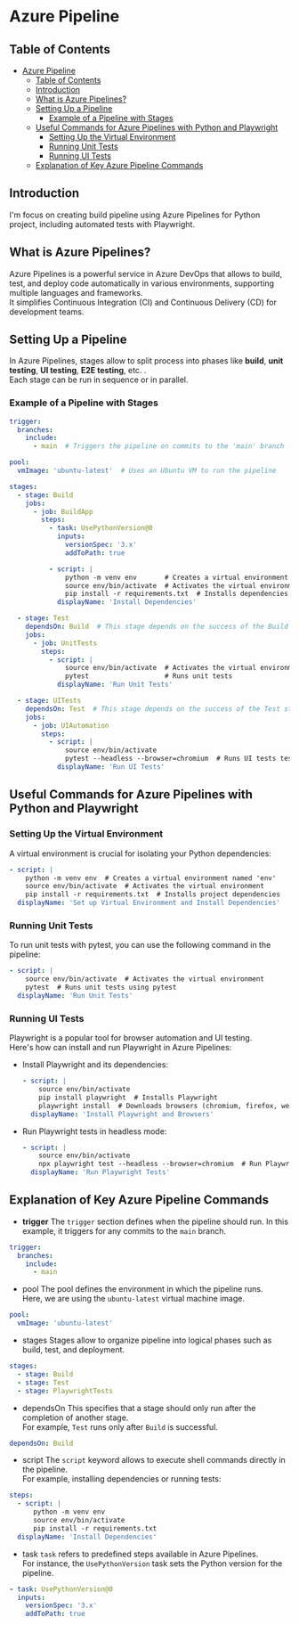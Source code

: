 # Azure Pipeline


## Table of Contents

- [Azure Pipeline](#azure-pipeline)
  - [Table of Contents](#table-of-contents)
  - [Introduction](#introduction)
  - [What is Azure Pipelines?](#what-is-azure-pipelines)
  - [Setting Up a Pipeline](#setting-up-a-pipeline)
    - [Example of a Pipeline with Stages](#example-of-a-pipeline-with-stages)
  - [Useful Commands for Azure Pipelines with Python and Playwright](#useful-commands-for-azure-pipelines-with-python-and-playwright)
    - [Setting Up the Virtual Environment](#setting-up-the-virtual-environment)
    - [Running Unit Tests](#running-unit-tests)
    - [Running UI Tests](#running-ui-tests)
  - [Explanation of Key Azure Pipeline Commands](#explanation-of-key-azure-pipeline-commands)

## Introduction

I'm focus on creating build pipeline using Azure Pipelines for Python project, including automated tests with Playwright.  

## What is Azure Pipelines?

Azure Pipelines is a powerful service in Azure DevOps that allows to build, test, and deploy code automatically in various environments, supporting multiple languages and frameworks.  
It simplifies Continuous Integration (CI) and Continuous Delivery (CD) for development teams.

## Setting Up a Pipeline

In Azure Pipelines, stages allow to split process into phases like **build**, **unit testing**, **UI testing**, **E2E testing**, etc. .  
Each stage can be run in sequence or in parallel.

### Example of a Pipeline with Stages

```yaml
trigger:
  branches:
    include:
      - main  # Triggers the pipeline on commits to the 'main' branch

pool:
  vmImage: 'ubuntu-latest'  # Uses an Ubuntu VM to run the pipeline

stages:
  - stage: Build
    jobs:
      - job: BuildApp
        steps:
          - task: UsePythonVersion@0
            inputs:
              versionSpec: '3.x'
              addToPath: true

          - script: |
              python -m venv env       # Creates a virtual environment
              source env/bin/activate  # Activates the virtual environment
              pip install -r requirements.txt  # Installs dependencies
            displayName: 'Install Dependencies'

  - stage: Test
    dependsOn: Build  # This stage depends on the success of the Build stage
    jobs:
      - job: UnitTests
        steps:
          - script: |
              source env/bin/activate  # Activates the virtual environment
              pytest                   # Runs unit tests
            displayName: 'Run Unit Tests'

  - stage: UITests
    dependsOn: Test  # This stage depends on the success of the Test stage
    jobs:
      - job: UIAutomation
        steps:
          - script: |
              source env/bin/activate
              pytest --headless --browser=chromium  # Runs UI tests tests in headless mode
            displayName: 'Run UI Tests'
```

## Useful Commands for Azure Pipelines with Python and Playwright

### Setting Up the Virtual Environment

A virtual environment is crucial for isolating your Python dependencies:

```yaml
- script: |
    python -m venv env  # Creates a virtual environment named 'env'
    source env/bin/activate  # Activates the virtual environment
    pip install -r requirements.txt  # Installs project dependencies
  displayName: 'Set up Virtual Environment and Install Dependencies'
```

### Running Unit Tests

To run unit tests with pytest, you can use the following command in the pipeline:

```yaml
- script: |
    source env/bin/activate  # Activates the virtual environment
    pytest  # Runs unit tests using pytest
  displayName: 'Run Unit Tests'
```

### Running UI Tests

Playwright is a popular tool for browser automation and UI testing.  
Here's how can install and run Playwright in Azure Pipelines:

- Install Playwright and its dependencies:

  ```yaml
  - script: |
      source env/bin/activate
      pip install playwright  # Installs Playwright
      playwright install  # Downloads browsers (chromium, firefox, webkit)
    displayName: 'Install Playwright and Browsers'
  ```

- Run Playwright tests in headless mode:

  ```yaml
  - script: |
      source env/bin/activate
      npx playwright test --headless --browser=chromium  # Run Playwright tests in headless mode
    displayName: 'Run Playwright Tests'
  ```

## Explanation of Key Azure Pipeline Commands

- **trigger**
The `trigger` section defines when the pipeline should run. In this example, it triggers for any commits to the `main` branch.

```yaml
trigger:
  branches:
    include:
      - main
```

- pool
The pool defines the environment in which the pipeline runs.  
Here, we are using the `ubuntu-latest` virtual machine image.

```yaml
pool:
  vmImage: 'ubuntu-latest'
```

- stages
Stages allow to organize pipeline into logical phases such as build, test, and deployment.

```yaml
stages:
  - stage: Build
  - stage: Test
  - stage: PlaywrightTests
```

- dependsOn
This specifies that a stage should only run after the completion of another stage.  
For example, `Test` runs only after `Build` is successful.

```yaml
dependsOn: Build
```

- script
The `script` keyword allows to execute shell commands directly in the pipeline.  
For example, installing dependencies or running tests:

```yaml
steps:
  - script: |
      python -m venv env
      source env/bin/activate
      pip install -r requirements.txt
  displayName: 'Install Dependencies'
```

- task
`task` refers to predefined steps available in Azure Pipelines.  
For instance, the `UsePythonVersion` task sets the Python version for the pipeline.

```yaml
- task: UsePythonVersion@0
  inputs:
    versionSpec: '3.x'
    addToPath: true
```
